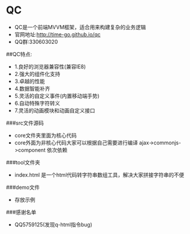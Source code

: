 # QC
+ QC是一个前端MVVM框架，适合用来构建复杂的业务逻辑
+ 官网地址:http://time-go.github.io/qc
+ QQ群:330603020

##QC特点:
+ 1.良好的浏览器兼容性(兼容IE8)
+ 2.强大的组件化支持
+ 3.卓越的性能
+ 4.数据智能补齐
+ 5.灵活的自定义事件(内置移动端手势)
+ 6.自动特殊字符转义
+ 7.灵活的动画模块和动画自定义接口

###src文件源码
+ core文件夹里面为核心代码
+ core外面为非核心代码大家可以根据自己需要进行编译 ajax->commonjs->component 依次依赖

###tool文件夹
+ index.html 是一个html代码转字符串数组工具，解决大家拼接字符串的不便

###demo文件
+ 存放示例

###感谢名单
+ QQ5759125(发现q-html指令bug)